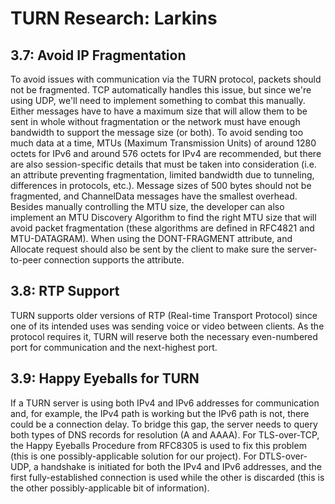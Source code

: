 # TURN Research: Larkins

## 3.7: Avoid IP Fragmentation

To avoid issues with communication via the TURN protocol, packets should not be fragmented. TCP automatically handles this issue, but since we're using UDP, we'll need to implement something to combat this manually. Either messages have to have a maximum size that will allow them to be sent in whole without fragmentation or the network must have enough bandwidth to support the message size (or both). To avoid sending too much data at a time, MTUs (Maximum Transmission Units) of around 1280 octets for IPv6 and around 576 octets for IPv4 are recommended, but there are also session-specific details that must be taken into consideration (i.e. an attribute preventing fragmentation, limited bandwidth due to tunneling, differences in protocols, etc.). Message sizes of 500 bytes should not be fragmented, and ChannelData messages have the smallest overhead. Besides manually controlling the MTU size, the developer can also implement an MTU Discovery Algorithm to find the right MTU size that will avoid packet fragmentation (these algorithms are defined in RFC4821 and MTU-DATAGRAM). When using the DONT-FRAGMENT attribute, and Allocate request should also be sent by the client to make sure the server-to-peer connection supports the attribute.

## 3.8: RTP Support

TURN supports older versions of RTP (Real-time Transport Protocol) since one of its intended uses was sending voice or video between clients. As the protocol requires it, TURN will reserve both the necessary even-numbered port for communication and the next-highest port.

## 3.9: Happy Eyeballs for TURN

If a TURN server is using both IPv4 and IPv6 addresses for communication and, for example, the IPv4 path is working but the IPv6 path is not, there could be a connection delay. To bridge this gap, the server needs to query both types of DNS records for resolution (A and AAAA). For TLS-over-TCP, the Happy Eyeballs Procedure from RFC8305 is used to fix this problem (this is one possibly-applicable solution for our project). For DTLS-over-UDP, a handshake is initiated for both the IPv4 and IPv6 addresses, and the first fully-established connection is used while the other is discarded (this is the other possibly-applicable bit of information).
